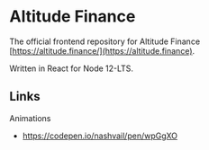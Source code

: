 # Altitude Finance

The official frontend repository for Altitude Finance [https://altitude.finance/](https://altitude.finance). 

Written in React for Node 12-LTS.  

## Links

Animations  
- https://codepen.io/nashvail/pen/wpGgXO  